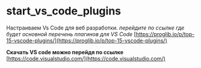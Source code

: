 # start_vs_code_plugins

Настраиваем  Vs Code для веб разработки.
_перейдите по ссылке где будет основной перечень плагинов для VS Code_ 
[https://proglib.io/p/top-15-vscode-plugins/](https://proglib.io/p/top-15-vscode-plugins/)

**Скачать VS code можно перейдя по ссылке** [https://code.visualstudio.com/](https://code.visualstudio.com/)

















